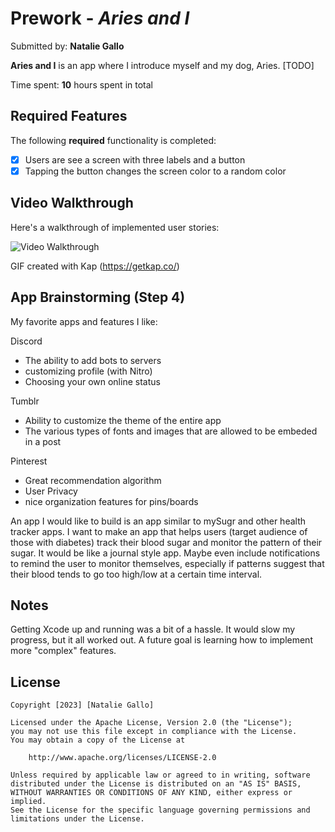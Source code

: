 # Prework - *Aries and I*

Submitted by: **Natalie Gallo**

**Aries and I** is an app where I introduce myself and my dog, Aries. [TODO] 

Time spent: **10** hours spent in total

## Required Features

The following **required** functionality is completed:

- [x] Users are see a screen with three labels and a button
- [x] Tapping the button changes the screen color to a random color
 
## Video Walkthrough

Here's a walkthrough of implemented user stories:

<img src='https://github.com/natalie-gallo/CodePath-IOS-101-Prework/blob/main/walkthrough.gif' title='Video Walkthrough' width='' alt='Video Walkthrough' />

<!-- Replace this with whatever GIF tool you used! -->
GIF created with Kap (https://getkap.co/)
<!-- Recommended tools:
[Kap](https://getkap.co/) for macOS
[ScreenToGif](https://www.screentogif.com/) for Windows
[peek](https://github.com/phw/peek) for Linux. -->

## App Brainstorming (Step 4)

My favorite apps and features I like:

Discord
- The ability to add bots to servers
- customizing profile (with Nitro)
- Choosing your own online status

Tumblr
- Ability to customize the theme of the entire app
- The various types of fonts and images that are allowed to be embeded in a post

Pinterest
- Great recommendation algorithm
- User Privacy
- nice organization features for pins/boards

An app I would like to build is an app similar to mySugr and other health tracker apps.
I want to make an app that helps users (target audience of those with diabetes)
track their blood sugar and monitor the pattern of their sugar. It would be like a journal 
style app. Maybe even include notifications to remind the user to monitor themselves, 
especially if patterns suggest that their blood tends to go too high/low at a certain time
interval. 

## Notes

Getting Xcode up and running was a bit of a hassle. It would slow my progress,
but it all worked out. A future goal is learning how to implement more "complex" features.

## License

    Copyright [2023] [Natalie Gallo]

    Licensed under the Apache License, Version 2.0 (the "License");
    you may not use this file except in compliance with the License.
    You may obtain a copy of the License at

        http://www.apache.org/licenses/LICENSE-2.0

    Unless required by applicable law or agreed to in writing, software
    distributed under the License is distributed on an "AS IS" BASIS,
    WITHOUT WARRANTIES OR CONDITIONS OF ANY KIND, either express or implied.
    See the License for the specific language governing permissions and
    limitations under the License.
